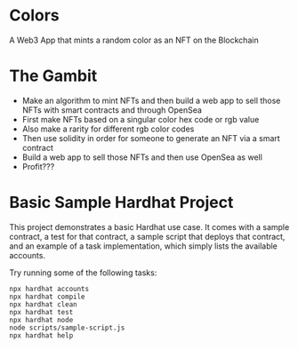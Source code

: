 # Colors
A Web3 App that mints a random color as an NFT on the Blockchain

# The Gambit
- Make an algorithm to mint NFTs and then build a web app to sell those NFTs with smart contracts and through OpenSea
- First make NFTs based on a singular color hex code or rgb value
- Also make a rarity for different rgb color codes
- Then use solidity in order for someone to generate an NFT via a smart contract
- Build a web app to sell those NFTs and then use OpenSea as well
- Profit???

# Basic Sample Hardhat Project

This project demonstrates a basic Hardhat use case. It comes with a sample contract, a test for that contract, a sample script that deploys that contract, and an example of a task implementation, which simply lists the available accounts.

Try running some of the following tasks:

```shell
npx hardhat accounts
npx hardhat compile
npx hardhat clean
npx hardhat test
npx hardhat node
node scripts/sample-script.js
npx hardhat help
```
